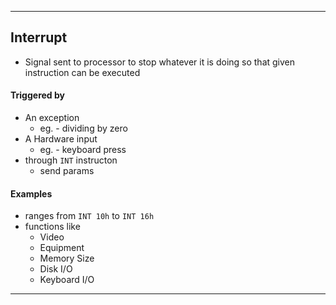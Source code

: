 
---
## Interrupt
- Signal sent to processor to stop whatever it is doing so that given instruction can be executed

#### Triggered by
- An exception
	- eg. - dividing by zero
- A Hardware input
	- eg. - keyboard press
- through `INT` instructon
	- send params

#### Examples
- ranges from `INT 10h` to `INT 16h`
- functions like
	- Video
	- Equipment
	- Memory Size
	- Disk I/O
	- Keyboard I/O

---


